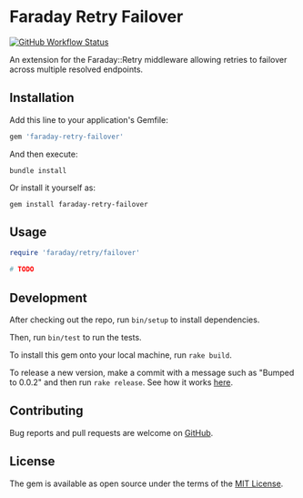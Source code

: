 # Faraday Retry Failover

[![GitHub Workflow Status](https://img.shields.io/github/workflow/status/invoca/faraday-retry-failover/ci)](https://github.com/invoca/faraday-retry-failover/actions?query=branch%3Amain)

An extension for the Faraday::Retry middleware allowing retries to failover across multiple resolved endpoints.

## Installation

Add this line to your application's Gemfile:

```ruby
gem 'faraday-retry-failover'
```

And then execute:

```shell
bundle install
```

Or install it yourself as:

```shell
gem install faraday-retry-failover
```

## Usage

```ruby
require 'faraday/retry/failover'

# TODO
```

## Development

After checking out the repo, run `bin/setup` to install dependencies.

Then, run `bin/test` to run the tests.

To install this gem onto your local machine, run `rake build`.

To release a new version, make a commit with a message such as "Bumped to 0.0.2" and then run `rake release`.
See how it works [here](https://bundler.io/guides/creating_gem.html#releasing-the-gem).

## Contributing

Bug reports and pull requests are welcome on [GitHub](https://github.com/invoca/faraday-retry-failover).

## License

The gem is available as open source under the terms of the [MIT License](https://opensource.org/licenses/MIT).
